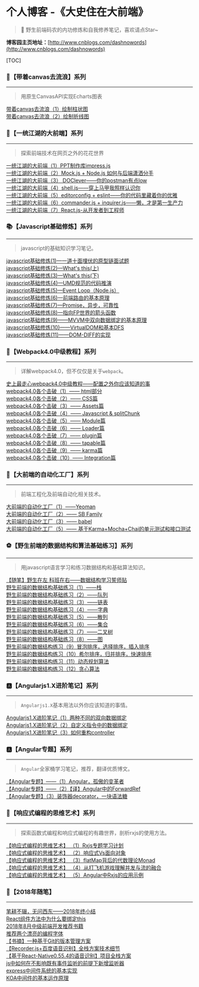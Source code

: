 # 个人博客 -《大史住在大前端》
> 🐳 野生前端码农的内功修炼和自我修养笔记，喜欢请点Star~

**博客园主页地址：**[http://www.cnblogs.com/dashnowords](http://www.cnblogs.com/dashnowords)

[TOC]

### :angel:【带着canvas去流浪】系列

___

>  用原生CanvasAPI实现Echarts图表
   
[带着canvas去流浪（1）绘制柱状图](https://www.cnblogs.com/dashnowords/p/10506921.html)   
[带着canvas去流浪（2）绘制折线图](https://www.cnblogs.com/dashnowords/p/10554552.html)


### :whale:【一统江湖的大前端】系列

___

>  探索前端技术在网页之外的花花世界
   
[一统江湖的大前端（1）PPT制作库impress.js](https://www.cnblogs.com/dashnowords/p/9609301.html)   
[一统江湖的大前端（2）Mock.js + Node.js 如何与后端潇洒分手](https://www.cnblogs.com/dashnowords/p/9632492.html)   
[一统江湖的大前端（3） DOClever——你的postman有点low](https://www.cnblogs.com/dashnowords/p/9609307.html)   
[一统江湖的大前端（4）shell.js——穿上马甲我照样认识你](https://www.cnblogs.com/dashnowords/p/9632493.html)   
[一统江湖的大前端（5）editorconfig + eslint——你的代码里藏着你的优雅](https://www.cnblogs.com/dashnowords/p/9632494.html)   
[一统江湖的大前端（6）commander.js + inquirer.js——懒，才是第一生产力](https://www.cnblogs.com/dashnowords/p/9632495.html)   
[一统江湖的大前端（7）React.js-从开发者到工程师](https://www.cnblogs.com/dashnowords/p/9632496.html)   

### :books:【Javascript基础修炼】系列

___

> javascript的基础知识学习笔记。
   
[javascript基础修炼(1)—一道十面埋伏的原型链面试题](https://www.cnblogs.com/dashnowords/p/9404237.html)   
[javascript基础修炼(2)—What's this(上)](https://www.cnblogs.com/dashnowords/p/9410495.html)   
[javascript基础修炼(3)—What's this(下)](https://www.cnblogs.com/dashnowords/p/9410498.html)   
[javascript基础修炼(4)—UMD规范的代码推演](https://www.cnblogs.com/dashnowords/p/9537315.html)   
[javascript基础修炼(5)—Event Loop（Node.js）](https://www.cnblogs.com/dashnowords/p/9649829.html)   
[javascript基础修炼(6)—前端路由的基本原理](https://www.cnblogs.com/dashnowords/p/9671213.html)   
[javascript基础修炼(7)—Promise，异步，可靠性](https://www.cnblogs.com/dashnowords/p/9709477.html)   
[javascript基础修炼(8)—指向FP世界的箭头函数](https://www.cnblogs.com/dashnowords/p/9807398.html)    
[javascript基础修炼(9)——MVVM中双向数据绑定的基本原理](https://www.cnblogs.com/dashnowords/p/9955460.html)   
[javascript基础修炼(10)——VirtualDOM和基本DFS](https://www.cnblogs.com/dashnowords/p/10030036.html)   
[javascript基础修炼(11)——DOM-DIFF的实现](https://www.cnblogs.com/dashnowords/p/10098152.html)   

### :art:【Webpack4.0中级教程】系列

___

> 详解webpack4.0，但不仅仅是关于`webpack`。
   
[史上最走心webpack4.0中级教程——配置之外你应该知道的事](https://www.cnblogs.com/dashnowords/p/9572755.html)    
[webpack4.0各个击破（1）—— html部分](https://www.cnblogs.com/dashnowords/p/9478777.html)   
[webpack4.0各个击破（2）—— CSS篇](https://www.cnblogs.com/dashnowords/p/9520414.html)   
[webpack4.0各个击破（3）—— Assets篇](https://www.cnblogs.com/dashnowords/p/9545476.html)   
[webpack4.0各个击破（4）—— Javascript & splitChunk](https://www.cnblogs.com/dashnowords/p/9545482.html)   
[webpack4.0各个击破（5）—— Module篇](https://www.cnblogs.com/dashnowords/p/9557366.html)   
[webpack4.0各个击破（6）—— Loader篇](https://www.cnblogs.com/dashnowords/p/9557372.html)   
[webpack4.0各个击破（7）—— plugin篇](https://www.cnblogs.com/dashnowords/p/9572749.html)   
[webpack4.0各个击破（8）—— tapable篇](https://www.cnblogs.com/dashnowords/p/9572750.html)   
[webpack4.0各个击破（9）—— karma篇](https://www.cnblogs.com/dashnowords/p/9572753.html)   
[webpack4.0各个击破（10）—— Integration篇](https://www.cnblogs.com/dashnowords/p/9572754.html)    


### :violin:【大前端的自动化工厂】系列

___

> 前端工程化及前端自动化相关技术。
   
[大前端的自动化工厂（1）——Yeoman](https://www.cnblogs.com/dashnowords/p/9460705.html)   
[大前端的自动化工厂（2）—— SB Family](https://www.cnblogs.com/dashnowords/p/9460722.html)   
[大前端的自动化工厂（3）—— babel](https://www.cnblogs.com/dashnowords/p/9537311.html)   
[大前端的自动化工厂（5）—— 基于Karma+Mocha+Chai的单元测试和接口测试](https://www.cnblogs.com/dashnowords/p/9736491.html)   



### :soccer:【野生前端的数据结构和算法基础练习】系列

___

> 用javascript语言学习和练习数据结构和基础算法知识。
   
[【随笔】野生在左 科班在右——数据结构学习誓师贴](https://www.cnblogs.com/dashnowords/p/9736499.html)   
[野生前端的数据结构基础练习（1）——栈](https://www.cnblogs.com/dashnowords/p/9737665.html)   
[野生前端的数据结构基础练习（2）——队列](https://www.cnblogs.com/dashnowords/p/9739481.html)   
[野生前端的数据结构基础练习（3）——链表](https://www.cnblogs.com/dashnowords/p/9747051.html)   
[野生前端的数据结构基础练习（4）——字典](https://www.cnblogs.com/dashnowords/p/9880013.html)    
[野生前端的数据结构基础练习（5）——散列](https://www.cnblogs.com/dashnowords/p/9893996.html)   
[野生前端的数据结构基础练习（6）——集合](https://www.cnblogs.com/dashnowords/p/9926072.html)   
[野生前端的数据结构基础练习（7）——二叉树](https://www.cnblogs.com/dashnowords/p/9955479.html)   
[野生前端的数据结构基础练习（8）——图](https://www.cnblogs.com/dashnowords/p/10030035.html)   
[野生前端的数据结构练习（9）冒泡排序，选择排序，插入排序](https://www.cnblogs.com/dashnowords/p/10030038.html)   
[野生前端的数据结构练习（10）希尔排序，归并排序，快速排序](https://www.cnblogs.com/dashnowords/p/10041401.html)   
[野生前端的数据结构练习（11）动态规划算法](https://www.cnblogs.com/dashnowords/p/10073292.html)   
[野生前端的数据结构练习（12）贪心算法](https://www.cnblogs.com/dashnowords/p/10073306.html)   



### :a:【Angularjs1.X进阶笔记】系列

___

> `Angularjs1.X`基本用法以外你应该知道的事情。
   
[Angularjs1.X进阶笔记（1）两种不同的双向数据绑定](https://www.cnblogs.com/dashnowords/p/9325775.html)   
[Angularjs1.X进阶笔记（2）自定义指令中的数据绑定](https://www.cnblogs.com/dashnowords/p/9332548.html)   
[Angularjs1.X进阶笔记（3）如何重构controller](https://www.cnblogs.com/dashnowords/p/10125707.html)   


### :a:【Angular专题】系列

___

> `Angular`全家桶学习笔记，推荐，翻译优质博文。
   
[【Angular专题】——（1）Angular，孤傲的变革者](https://www.cnblogs.com/dashnowords/p/10087041.html)   
[【Angular专题】——（2）【译】Angular中的ForwardRef](https://www.cnblogs.com/dashnowords/p/10123696.html)   
[【Angular专题】（3）装饰器decorator，一块语法糖](https://www.cnblogs.com/dashnowords/p/10158537.html)   


### :basketball:【响应式编程的思维艺术】系列

___

> 探索函数式编程和响应式编程的有趣世界，剖析rxjs的使用方法。
   
[【响应式编程的思维艺术】 （1）Rxjs专题学习计划](https://www.cnblogs.com/dashnowords/p/10133782.html)    
[【响应式编程的思维艺术】 （2）响应式Vs面向对象](https://www.cnblogs.com/dashnowords/p/10163367.html)   
[【响应式编程的思维艺术】 （3）flatMap背后的代数理论Monad](https://www.cnblogs.com/dashnowords/p/10176213.html)   
[【响应式编程的思维艺术】 （4）从打飞机游戏理解并发与流的融合](https://www.cnblogs.com/dashnowords/p/10193087.html)   
[【响应式编程的思维艺术】 （5）Angular中Rxjs的应用示例](https://www.cnblogs.com/dashnowords/p/10409224.html)   

### :pencil:【2018年随笔】

___


[笔耕不辍，无问西东——2018年终小结](https://www.cnblogs.com/dashnowords/p/10199126.html)   
[React组件方法中为什么要绑定this](https://www.cnblogs.com/dashnowords/p/9343383.html)   
[2018年8月中级前端开发推荐书籍](https://www.cnblogs.com/dashnowords/p/9373806.html)   
[推荐两个漂亮的编程字体](https://www.cnblogs.com/dashnowords/p/9460695.html)   
[【书摘】一种基于Git的版本管理方案](https://www.cnblogs.com/dashnowords/p/9537300.html)   
[【Recorder.js+百度语音识别】全栈方案技术细节](https://www.cnblogs.com/dashnowords/p/9557355.html)   
[【基于React-Native0.55.4的语音识别】项目全栈方案](https://www.cnblogs.com/dashnowords/p/9841068.html)   
[js中如何在不影响既有事件监听的前提下新增监听器](https://www.cnblogs.com/dashnowords/p/9593946.html)   
[express中间件系统的基本实现](https://www.cnblogs.com/dashnowords/p/9683361.html)   
[KOA中间件的基本运作原理](https://www.cnblogs.com/dashnowords/p/10439605.html)   

